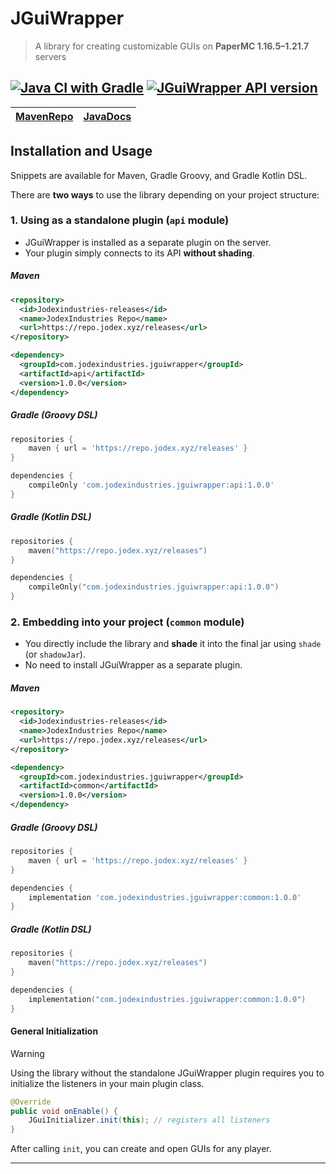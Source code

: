 # JGuiWrapper

> A library for creating customizable GUIs on **PaperMC 1.16.5–1.21.7** servers

[![Java CI with Gradle](https://github.com/Jodexx/JGuiWrapper/actions/workflows/gradle.yml/badge.svg)](https://github.com/Jodexx/JGuiWrapper/actions/workflows/gradle.yml)
[![JGuiWrapper API version](https://repo.jodex.xyz/api/badge/latest/releases/com/jodexindustries/jguiwrapper/api?color=C72EFF&name=API&prefix=v)](https://repo.jodex.xyz/#/releases/com/jodexindustries/jguiwrapper/api)
---

| [MavenRepo](https://repo.jodex.xyz/#/releases/com/jodexindustries/jguiwrapper) | [JavaDocs](https://repo.jodex.xyz/javadoc/releases/com/jodexindustries/jguiwrapper/api/latest) |
| ------------------------------------------------------------------------------ | ---------------------------------------------------------------------------------------------- |

## Installation and Usage

Snippets are available for Maven, Gradle Groovy, and Gradle Kotlin DSL.

There are **two ways** to use the library depending on your project structure:

### 1. Using as a standalone plugin (`api` module)

* JGuiWrapper is installed as a separate plugin on the server.
* Your plugin simply connects to its API **without shading**.

##### Maven

```xml
<repository>
  <id>Jodexindustries-releases</id>
  <name>JodexIndustries Repo</name>
  <url>https://repo.jodex.xyz/releases</url>
</repository>

<dependency>
  <groupId>com.jodexindustries.jguiwrapper</groupId>
  <artifactId>api</artifactId>
  <version>1.0.0</version>
</dependency>
```

##### Gradle (Groovy DSL)

```groovy
repositories {
    maven { url = 'https://repo.jodex.xyz/releases' }
}

dependencies {
    compileOnly 'com.jodexindustries.jguiwrapper:api:1.0.0'
}
```

##### Gradle (Kotlin DSL)

```kotlin
repositories {
    maven("https://repo.jodex.xyz/releases")
}

dependencies {
    compileOnly("com.jodexindustries.jguiwrapper:api:1.0.0")
}
```

### 2. Embedding into your project (`common` module)

* You directly include the library and **shade** it into the final jar using `shade` (or `shadowJar`).
* No need to install JGuiWrapper as a separate plugin.

##### Maven

```xml
<repository>
  <id>Jodexindustries-releases</id>
  <name>JodexIndustries Repo</name>
  <url>https://repo.jodex.xyz/releases</url>
</repository>

<dependency>
  <groupId>com.jodexindustries.jguiwrapper</groupId>
  <artifactId>common</artifactId>
  <version>1.0.0</version>
</dependency>
```

##### Gradle (Groovy DSL)

```groovy
repositories {
    maven { url = 'https://repo.jodex.xyz/releases' }
}

dependencies {
    implementation 'com.jodexindustries.jguiwrapper:common:1.0.0'
}
```

##### Gradle (Kotlin DSL)

```kotlin
repositories {
    maven("https://repo.jodex.xyz/releases")
}

dependencies {
    implementation("com.jodexindustries.jguiwrapper:common:1.0.0")
}
```

#### General Initialization

> [!WARNING]
> Using the library without the standalone JGuiWrapper plugin requires you to initialize the listeners in your main plugin class.

```java
@Override
public void onEnable() {
    JGuiInitializer.init(this); // registers all listeners
}
```

After calling `init`, you can create and open GUIs for any player.

---